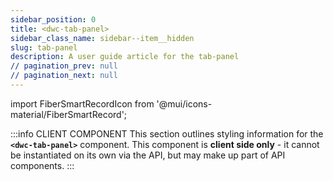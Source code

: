 ```yaml
---
sidebar_position: 0
title: <dwc-tab-panel>
sidebar_class_name: sidebar--item__hidden
slug: tab-panel
description: A user guide article for the tab-panel
// pagination_prev: null
// pagination_next: null
---
```


import FiberSmartRecordIcon from '@mui/icons-material/FiberSmartRecord';

<DocChip chip='shadow' />

:::info CLIENT COMPONENT
This section outlines styling information for the **`<dwc-tab-panel>`** component. This component is **client side only** - it cannot be instantiated on its own via the API, but may make up part of API components.
:::

<TableBuilder name="dwc-tab-panel" />

